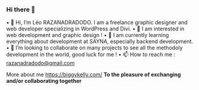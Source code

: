 ### Hi there 👋

•	👋 Hi, I’m Léo RAZANADRADODO. I am a freelance graphic designer and web developer specializing in WordPress and Divi.
•	👀 I am interested in web development and graphic design !
•	🌱 I am currently learning everything about development at SAYNA, especially backend development.
•	💞️ I’m looking to collaborate on many projects to see all the methodoly development in the world, good luck for me !
•	📫 How to reach me : razanadradodo@gmail.com


More about me  https://biggykelly.com/
**To the pleasure of exchanging and/or collaborating together**
